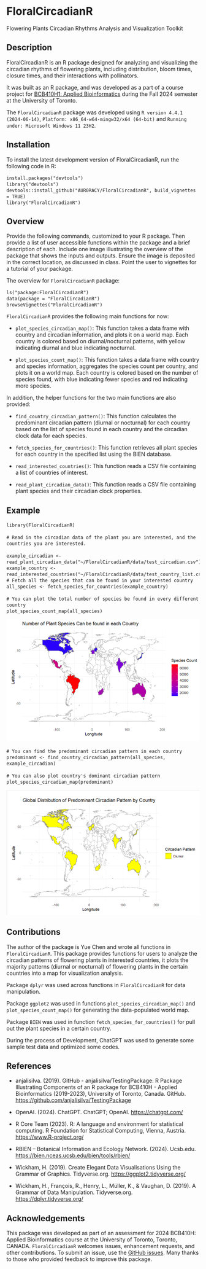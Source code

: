 <!-- README.md is generated from README.Rmd. Please edit that file -->

# FloralCircadianR

Flowering Plants Circadian Rhythms Analysis and Visualization Toolkit

## Description

FloralCircadianR is an R package designed for analyzing and visualizing
the circadian rhythms of flowering plants, including distribution, bloom
times, closure times, and their interactions with pollinators.

It was built as an R package, and was developed as a part of a course
project for [BCB410H1: Applied
Bioinformatics](https://artsci.calendar.utoronto.ca/course/bcb410h1)
during the Fall 2024 semester at the University of Toronto.

The `FloralCircadianR` package was developed using
`R version 4.4.1 (2024-06-14)`,
`Platform: x86_64-w64-mingw32/x64 (64-bit)` and
`Running under: Microsoft Windows 11 23H2`.

## Installation

To install the latest development version of FloralCircadianR, run the
following code in R:

    install.packages("devtools")
    library("devtools")
    devtools::install_github("AUR0RACY/FloralCircadianR", build_vignettes = TRUE)
    library("FloralCircadianR")

## Overview

Provide the following commands, customized to your R package. Then
provide a list of user accessible functions within the package and a
brief description of each. Include one image illustrating the overview
of the package that shows the inputs and outputs. Ensure the image is
deposited in the correct location, as discussed in class. Point the user
to vignettes for a tutorial of your package.

The overview for `FloralCircadianR` package:

    ls("package:FloralCircadianR")
    data(package = "FloralCircadianR") 
    browseVignettes("FloralCircadianR")

`FloralCircadianR` provides the following main functions for now:

-   `plot_species_circadian_map()`: This function takes a data frame
    with country and circadian information, and plots it on a world map.
    Each country is colored based on diurnal/nocturnal patterns, with
    yellow indicating diurnal and blue indicating nocturnal.

-   `plot_species_count_map()`: This function takes a data frame with
    country and species information, aggregates the species count per
    country, and plots it on a world map. Each country is colored based
    on the number of species found, with blue indicating fewer species
    and red indicating more species.

In addition, the helper functions for the two main functions are also
provided:

-   `find_country_circadian_pattern()`: This function calculates the
    predominant circadian pattern (diurnal or nocturnal) for each
    country based on the list of species found in each country and the
    circadian clock data for each species.

-   `fetch_species_for_countries()`: This function retrieves all plant
    species for each country in the specified list using the BIEN
    database.

-   `read_interested_countries()`: This function reads a CSV file
    containing a list of countries of interest.

-   `read_plant_circadian_data()`: This function reads a CSV file
    containing plant species and their circadian clock properties.

## Example

    library(FloralCircadianR)

    # Read in the circadian data of the plant you are interested, and the countries you are interested.

    example_circadian <- read_plant_circadian_data("~/FloralCircadianR/data/test_circadian.csv")
    example_country <- read_interested_countries("~/FloralCircadianR/data/test_country_list.csv")
    # Fetch all the species that can be found in your interested country
    all_species <- fetch_species_for_countries(example_country)

    # You can plot the total number of species be found in every different country
    plot_species_count_map(all_species)

![](inst/extdata/count_map.png)


    # You can find the predominant circadian pattern in each country
    predominant <- find_country_circadian_pattern(all_species, example_circadian)

    # You can also plot country's dominant circadian pattern
    plot_species_circadian_map(predominant)

![](inst/extdata/circadian_map.png)

## Contributions

The author of the package is Yue Chen and wrote all functions in
`FloralCircadianR`. This package provides functions for users to analyze
the circadian patterns of flowering plants in interested countries, it
plots the majority patterns (diurnal or nocturnal) of flowering plants
in the certain countries into a map for visualization analysis.

Package `dplyr` was used across functions in `FloralCircadianR` for data
manipulation.

Package `ggplot2` was used in functions `plot_species_circadian_map()`
and `plot_species_count_map()` for generating the data-populated world
map.

Package `BIEN` was used in function `fetch_species_for_countries()` for
pull out the plant species in a certain country.

During the process of Development, ChatGPT was used to generate some
sample test data and optimized some codes.

## References

-   anjalisilva. (2019). GitHub - anjalisilva/TestingPackage: R Package
    Illustrating Components of an R package for BCB410H - Applied
    Bioinformatics (2019-2023), University of Toronto, Canada. GitHub.
    <https://github.com/anjalisilva/TestingPackage>

-   OpenAI. (2024). ChatGPT. ChatGPT; OpenAI. <https://chatgpt.com/>

-   R Core Team (2023). R: A language and environment for statistical
    computing. R Foundation for Statistical Computing, Vienna, Austria.
    <https://www.R-project.org/>

-   RBIEN – Botanical Information and Ecology Network. (2024). Ucsb.edu.
    <https://bien.nceas.ucsb.edu/bien/tools/rbien/>

-   Wickham, H. (2019). Create Elegant Data Visualisations Using the
    Grammar of Graphics. Tidyverse.org. <https://ggplot2.tidyverse.org/>

-   Wickham, H., François, R., Henry, L., Müller, K., & Vaughan, D.
    (2019). A Grammar of Data Manipulation. Tidyverse.org.
    <https://dplyr.tidyverse.org/>

## Acknowledgements

This package was developed as part of an assessment for 2024 BCB410H:
Applied Bioinformatics course at the University of Toronto, Toronto,
CANADA. `FloralCircadianR` welcomes issues, enhancement requests, and
other contributions. To submit an issue, use the [GitHub
issues](https://github.com/AUR0RACY/FloralCircadianR/issues). Many
thanks to those who provided feedback to improve this package.

